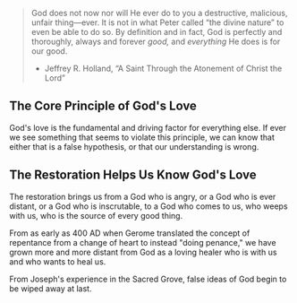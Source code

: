 > God does not now nor will He ever do to you a destructive, malicious, unfair thing—ever. It is not in what Peter called “the divine nature” to even be able to do so. By definition and in fact, God is perfectly and thoroughly, always and forever _good,_ and _everything_ He does is for our good.
> 
> - Jeffrey R. Holland, “A Saint Through the Atonement of Christ the Lord”

## The Core Principle of God's Love

God's love is the fundamental and driving factor for everything else.  If ever we see something that seems to violate this principle, we can know that either that is a false hypothesis, or that our understanding is wrong.

## The Restoration Helps Us Know God's Love

The restoration brings us from a God who is angry, or a God who is ever distant, or a God who is inscrutable, to a God who comes to us, who weeps with us, who is the source of every good thing. 

From as early as 400 AD when Gerome translated the concept of repentance from a change of heart to instead "doing penance," we have grown more and more distant from God as a loving healer who is with us and who wants to heal us.

From Joseph's experience in the Sacred Grove, false ideas of God begin to be wiped away at last. 
